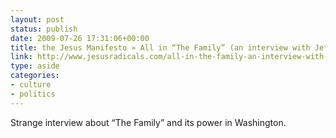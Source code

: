 ```yaml
---
layout: post
status: publish
date: 2009-07-26 17:31:06+00:00
title: the Jesus Manifesto » All in “The Family” (an interview with Jeff Sharlet)
link: http://www.jesusradicals.com/all-in-the-family-an-interview-with-jeff-sharlet/
type: aside
categories:
- culture
- politics
---
```


Strange interview about “The Family” and its power in Washington.

